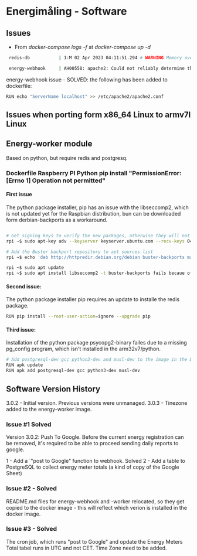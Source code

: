 # Energimåling - Software

## **Issues**

- From *docker-compose logs -f* at *docker-compose up -d* 

````bash
 redis-db           | 1:M 02 Apr 2023 04:11:51.294 # WARNING Memory overcommit must be enabled! Without it, a background save or replication may fail under low memory condition. Being disabled, it can can also cause failures without low memory condition, see https://github.com/jemalloc/jemalloc/issues/1328. To fix this issue add 'vm.overcommit_memory = 1' to /etc/sysctl.conf and then reboot or run the command 'sysctl vm.overcommit_memory=1' for this to take effect.

 energy-webhook     | AH00558: apache2: Could not reliably determine the server's fully qualified domain name, using 192.168.96.5. Set the 'ServerName' directive globally to suppress this message

````

energy-webhook issue - SOLVED: the following has been added to dockerfile:

````bash
RUN echo "ServerName localhost" >> /etc/apache2/apache2.conf
````

## Issues when porting form x86_64 Linux to armv7l Linux

## Energy-worker module

Based on python, but require redis and postgresq. 

### Dockerfile Raspberry PI Python pip install "PermissionError: [Errno 1] Operation not permitted"

#### First issue

The python package installer, pip has an issue with the libseccomp2, which is not updated yet for the Raspbian distribution, bun can be downloaded form derbian-backports as a workaround.

```bash

# Get signing keys to verify the new packages, otherwise they will not install
rpi ~$ sudo apt-key adv --keyserver keyserver.ubuntu.com --recv-keys 04EE7237B7D453EC 648ACFD622F3D138

# Add the Buster backport repository to apt sources.list
rpi ~$ echo 'deb http://httpredir.debian.org/debian buster-backports main contrib non-free' | sudo tee -a /etc/apt/sources.list.d/debian-backports.list

rpi ~$ sudo apt update
rpi ~$ sudo apt install libseccomp2 -t buster-backports fails becaue of a missing pgconfig
```

#### Second issue:

The python package installer pip requires an update to installe the redis package.
```bash
RUN pip install --root-user-action=ignore --upgrade pip
```

#### Third issue:

Installation of the python package psycopg2-binary failes due to a missing pg_config program, which isn't installed in the arm32v7/python.

```bash
# Add postgresql-dev gcc python3-dev and musl-dev to the image in the Dockerfile
RUN apk update
RUN apk add postgresql-dev gcc python3-dev musl-dev

```

## Software Version History

3.0.2 - Initial version. Previous versions were unmanaged. 
3.0.3 - Tinezone added to the energy-worker image.

### Issue #1 Solved

Version 3.0.2: Push To Google. Before the current energy registration can be removed, it's required to be able to proceed sending daily reports to google.

1 - Add a ´"post to Google" function to webhook.  Solved
2 - Add a table to PostgreSQL to collect energy meter totals (a kind of copy of the Google Sheet)

### Issue #2 - Solved

README.md files for energy-webhook and -worker relocated, so they get copied to the docker image - this will reflect which verion is installed in the docker image.

### Issue #3 - Solved

The cron job, which runs "post to Google" and opdate the Energy Meters Total tabel runs in UTC and not CET.
Time Zone need to be added. 